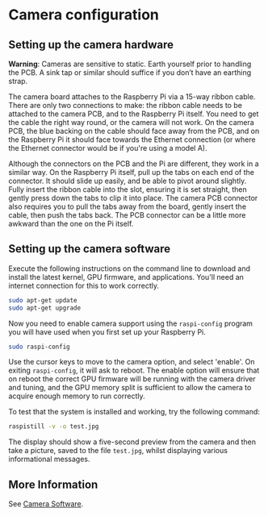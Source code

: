 # Camera configuration

## Setting up the camera hardware

**Warning**: Cameras are sensitive to static. Earth yourself prior to handling the PCB. A sink tap or similar should suffice if you don’t have an earthing strap.

The camera board attaches to the Raspberry Pi via a 15-way ribbon cable. There are only two connections to make: the ribbon cable needs to be attached to the camera PCB, and to the Raspberry Pi itself. You need to get the cable the right way round, or the camera will not work. On the camera PCB, the blue backing on the cable should face away from the PCB, and on the Raspberry Pi it should face towards the Ethernet connection (or where the Ethernet connector would be if you're using a model A).

Although the connectors on the PCB and the Pi are different, they work in a similar way. On the Raspberry Pi itself, pull up the tabs on each end of the connector. It should slide up easily, and be able to pivot around slightly. Fully insert the ribbon cable into the slot, ensuring it is set straight, then gently press down the tabs to clip it into place. The camera PCB connector also requires you to pull the tabs away from the board, gently insert the cable, then push the tabs back. The PCB connector can be a little more awkward than the one on the Pi itself.

## Setting up the camera software

Execute the following instructions on the command line to download and install the latest kernel, GPU firmware, and applications. You'll need an internet connection for this to work correctly.

```bash
sudo apt-get update
sudo apt-get upgrade
```

Now you need to enable camera support using the `raspi-config` program you will have used when you first set up your Raspberry Pi.

```bash
sudo raspi-config
```

Use the cursor keys to move to the camera option, and select 'enable'. On exiting `raspi-config`, it will ask to reboot. The enable option will ensure that on reboot the correct GPU firmware will be running with the camera driver and tuning, and the GPU memory split is sufficient to allow the camera to acquire enough memory to run correctly.

To test that the system is installed and working, try the following command:

```bash
raspistill -v -o test.jpg
```

The display should show a five-second preview from the camera and then take a picture, saved to the file `test.jpg`, whilst displaying various informational messages.

## More Information

See [Camera Software](/raspbian/applications/camera.md).
